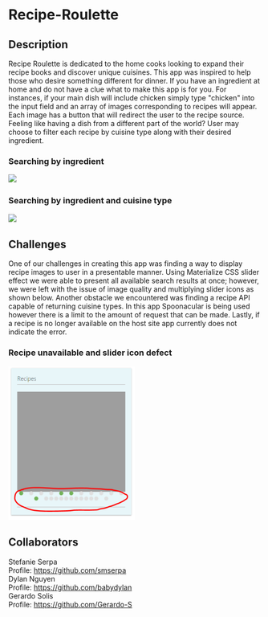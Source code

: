 # Recipe-Roulette

## Description 
Recipe Roulette is dedicated to the home cooks looking to expand their recipe books and discover unique cuisines. This app was inspired to help those who desire something different for dinner. If you have an ingredient at home and do not have a clue what to make this app is for you. For instances, if your main dish will include chicken simply type "chicken" into the input field and an array of images corresponding to recipes will appear. Each image has a button that will redirect the user to the recipe source. Feeling like having a dish from a different part of the world? User may choose to filter each recipe by cuisine type along with their desired ingredient. 

### Searching by ingredient 
![](Assets\Search-by-ingredient.gif)

### Searching by ingredient and cuisine type
![](Assets\Ingredient-cuisine-type.gif)

## Challenges 
One of our challenges in creating this app was finding a way to display recipe images to user in a presentable manner. Using Materialize CSS slider effect we were able to present all available search results at once; however, we were left with the issue of image quality and multiplying slider icons as shown below. Another obstacle we encountered was finding a recipe API capable of returning cuisine types. In this app Spoonacular is being used however there is a limit to the amount of request that can be made. Lastly, if a recipe is no longer available on the host site app currently does not indicate the error. 

### Recipe unavailable and slider icon defect
<img src="Assets\Issue-slider-icons.PNG" style= "width:50%" alt="slider effect is not mobile responsive">

## Collaborators 
Stefanie Serpa<bR>
Profile: <a href="https://github.com/smserpa">https://github.com/smserpa<br>
Dylan Nguyen<br>
Profile: <a href="https://github.com/babydylan">https://github.com/babydylan<br>
Gerardo Solis<br>
Profile: <a href="https://github.com/Gerardo-S">https://github.com/Gerardo-S<br>



